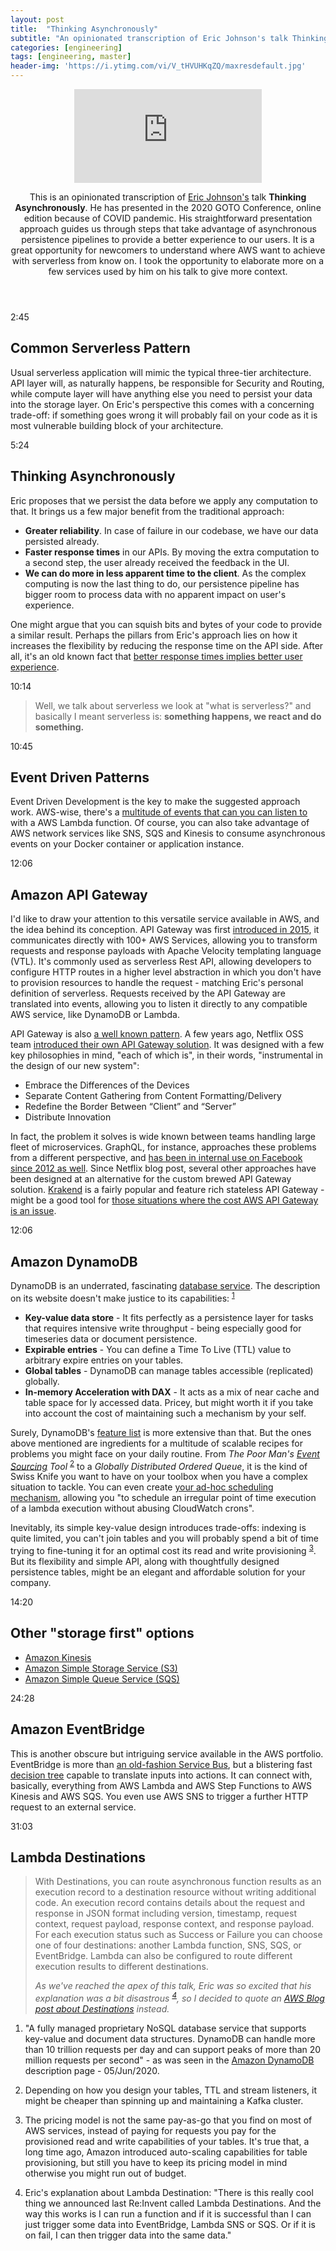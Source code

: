 ```yaml
---
layout: post
title:  "Thinking Asynchronously"
subtitle: "An opinionated transcription of Eric Johnson's talk Thinking Asynchronously"
categories: [engineering]
tags: [engineering, master]
header-img: 'https://i.ytimg.com/vi/V_tHVUHKqZQ/maxresdefault.jpg'
---
```


<header class="briefing">
<div class="video"><iframe class="video" src="https://www.youtube.com/embed/V_tHVUHKqZQ" frameborder="0" allow="accelerometer; autoplay; encrypted-media; gyroscope; picture-in-picture" allowfullscreen></iframe></div>
<p>This is an opinionated transcription of <a href="https://twitter.com/edjgeek">Eric Johnson's</a> talk <b>Thinking Asynchronously</b>. He has presented in the 2020 GOTO Conference, online edition because of COVID pandemic. His straightforward presentation approach guides us through steps that take advantage of asynchronous persistence pipelines to provide a better experience to our users. It is a great opportunity for newcomers to understand where AWS want to achieve with serverless from know on. I took the opportunity to elaborate more on a few services used by him on his talk to give more context.</p>
</header>

<article class="timeline">
    <section>
        <time>2:45</time>
        <h2>Common Serverless Pattern</h2>
        <p>Usual serverless application will mimic the typical three-tier architecture. API layer will, as naturally happens, be responsible for Security and Routing, while compute layer will have anything else you need to persist your data into the storage layer. On Eric's perspective this comes with a concerning trade-off: if something goes wrong it will probably fail on your code as it is most vulnerable building block of your architecture.</p>
    </section>
    <section>
        <time>5:24</time>
        <h2>Thinking Asynchronously</h2>
        <p>Eric proposes that we persist the data before we apply any computation to that. It brings us a few major benefit from the traditional approach:</p>
        <ul>
            <li><b>Greater reliability</b>. In case of failure in our codebase, we have our data persisted already.</li>
            <li><b>Faster response times</b> in our APIs. By moving the extra computation to a second step, the user already received the feedback in the UI.</li>
            <li><b>We can do more in less apparent time to the client</b>. As the complex computing is now the last thing to do, our persistence pipeline has bigger room to process data with no apparent impact on user's experience.</li>
        </ul>
        <p>One might argue that you can squish bits and bytes of your code to provide a similar result. Perhaps the pillars from Eric's approach lies on how it increases the flexibility by reducing the response time on the API side. After all, it's an old known fact that <a href="https://www.nngroup.com/articles/response-times-3-important-limits/">better response times implies better user experience</a>.</p>
    </section>
    <section>
        <time>10:14</time>
        <blockquote>
            <p>Well, we talk about serverless we look at "what is serverless?" and basically I meant serverless is: <b>something happens, we react and do something.</b></p>
        </blockquote>
    </section>
    <section>
        <time>10:45</time>
        <h2>Event Driven Patterns</h2>
        <p>Event Driven Development is the key to make the suggested approach work. AWS-wise, there's a <a href="https://docs.aws.amazon.com/lambda/latest/dg/lambda-services.html">multitude of events that can you can listen to</a> with a AWS Lambda function. Of course, you can also take advantage of AWS network services like SNS, SQS and Kinesis to consume asynchronous events on your Docker container or application instance.</p>
    </section>
    <section>
        <time>12:06</time>
        <h2>Amazon API Gateway</h2>
        <p>I'd like to draw your attention to this versatile service available in AWS, and the idea behind its conception. API Gateway was first <a href="https://aws.amazon.com/about-aws/whats-new/2015/07/introducing-amazon-api-gateway/">introduced in 2015</a>, it communicates directly with 100+ AWS Services, allowing you to transform requests and response payloads with Apache Velocity templating language (VTL). It's commonly used as serverless Rest API, allowing developers to configure HTTP routes in a higher level abstraction in which you don't have to provision resources to handle the request - matching Eric's personal definition of serverless. Requests received by the API Gateway are translated into events, allowing you to listen it directly to any compatible AWS service, like DynamoDB or Lambda.</p>
        <p>API Gateway is also <a href="https://microservices.io/patterns/apigateway.html">a well known pattern</a>. A few years ago, Netflix OSS team <a href="https://netflixtechblog.com/embracing-the-differences-inside-the-netflix-api-redesign-15fd8b3dc49d">introduced their own API Gateway solution</a>. It was designed with a few key philosophies in mind, "each of which is", in their words, "instrumental in the design of our new system":</p>
        <ul>
            <li>Embrace the Differences of the Devices</li>
            <li>Separate Content Gathering from Content Formatting/Delivery</li>
            <li>Redefine the Border Between “Client” and “Server”</li>
            <li>Distribute Innovation</li>
        </ul>
        <p>In fact, the problem it solves is wide known between teams handling large fleet of microservices. GraphQL, for instance, approaches these problems from a different perspective, and <a href="https://en.wikipedia.org/wiki/GraphQL">has been in internal use on Facebook since 2012 as well</a>. Since Netflix blog post, several other approaches have been designed at an alternative for the custom brewed API Gateway solution. <a href="https://www.krakend.io/">Krakend</a> is a fairly popular and feature rich stateless API Gateway - might be a good tool for <a href="https://serverless-training.com/articles/save-money-by-replacing-api-gateway-with-application-load-balancer/">those situations where the cost AWS API Gateway is an issue</a>.</p>
    </section>
    <section>
        <time>12:06</time>
        <h2>Amazon DynamoDB</h2>
        <p>DynamoDB is an underrated, fascinating <a href="https://www.techopedia.com/definition/29431/database-as-a-service-dbaas">database service</a>. The description on its website doesn't make justice to its capabilities: <sup><a href="#fn:1" class="footnote">1</a></sup>
        </p>
        <ul>
            <li><b>Key-value data store</b> - It fits perfectly as a persistence layer for tasks that requires intensive write throughput - being especially good for timeseries data or document persistence.</li>
            <li><b>Expirable entries</b> - You can define a Time To Live (TTL) value to arbitrary expire entries on your tables.</li>
            <li><b>Global tables</b> - DynamoDB can manage tables accessible (replicated) globally.</li>
            <li><b>In-memory Acceleration with DAX</b> - It acts as a mix of near cache and table space for ly accessed data. Pricey, but might worth it if you take into account the cost of maintaining such a mechanism by your self.</li>
        </ul>
        <p>Surely, DynamoDB's <a href="https://aws.amazon.com/dynamodb/">feature list</a> is more extensive than that. But the ones above mentioned are ingredients for a multitude of scalable recipes for problems you might face on your daily routine. From <i>The Poor Man's <a href="https://microservices.io/patterns/data/event-sourcing.html">Event Sourcing</a> Tool</i> <sup><a href="#fn:2" class="footnote">2</a></sup> to a <i>Globally Distributed Ordered Queue</i>, it is the kind of Swiss Knife you want to have on your toolbox when you have a complex situation to tackle. You can even create <a href="https://medium.com/swlh/scheduling-irregular-aws-lambda-executions-through-dynamodb-ttl-attributes-acd397dfbad9">your ad-hoc scheduling mechanism</a>, allowing you "to schedule an irregular point of time execution of a lambda execution without abusing CloudWatch crons".</p>
        <p>Inevitably, its simple key-value design introduces trade-offs: indexing is quite limited, you can't join tables and you will probably spend a bit of time trying to fine-tuning it for an optimal cost its read and write provisioning <sup><a href="#fn:3" class="footnote">3</a></sup>. But its flexibility and simple API, along with thoughtfully designed persistence tables, might be an elegant and affordable solution for your company.</p>
    </section>
    <section>
        <time>14:20</time>
        <h2>Other "storage first" options</h2>
        <ul>
            <li><a href="https://aws.amazon.com/kinesis/">Amazon Kinesis</a></li>
            <li><a href="https://aws.amazon.com/s3/">Amazon Simple Storage Service (S3)</a></li>
            <li><a href="https://aws.amazon.com/sqs/">Amazon Simple Queue Service (SQS)</a></li>
        </ul>
    </section>
    <section>
        <time>24:28</time>
        <h2>Amazon EventBridge</h2>
        <p>This is another obscure but intriguing service available in the AWS portfolio. EventBridge is more than <a href="https://books.google.com.au/books?id=qR0hDgAAQBAJ&pg=PA54&lpg=PA54&dq=old-fashion+service+bus&source=bl&ots=ngRwK-Xg27&sig=ACfU3U34CuRKeKawirqsgr5YT-pRQwFCnw&hl=en&sa=X&ved=2ahUKEwjam8Sov-_pAhUX4jgGHYhdCKcQ6AEwCXoECAoQAQ#v=onepage&q=old-fashion%20service%20bus&f=false">an old-fashion Service Bus</a>, but a blistering fast <a href="https://en.wikipedia.org/wiki/Decision_tree">decision tree</a> capable to translate inputs into actions. It can connect with, basically, everything from AWS Lambda and AWS Step Functions to AWS Kinesis and AWS SQS. You even use AWS SNS to trigger a further HTTP request to an external service.</p>
    </section>
    <section>
        <time>31:03</time>
        <h2>Lambda Destinations</h2>
        <blockquote>
        <p>With Destinations, you can route asynchronous function results as an execution record to a destination resource without writing additional code. An execution record contains details about the request and response in JSON format including version, timestamp, request context, request payload, response context, and response payload. For each execution status such as Success or Failure you can choose one of four destinations: another Lambda function, SNS, SQS, or EventBridge. Lambda can also be configured to route different execution results to different destinations.</p>
        <footer>
            <cite>As we've reached the apex of this talk, Eric was so excited that his explanation was a bit disastrous <sup><a href="#fn:4" class="footnote">4</a></sup>, so I decided to quote an <a href="https://aws.amazon.com/blogs/compute/introducing-aws-lambda-destinations/">AWS Blog post about Destinations</a> instead.</cite>
        </footer>
        </blockquote>
    </section>
</article>



<div class="footnotes">
  <ol>
    <li id="fn:1">
        <p>"A fully managed proprietary NoSQL database service that supports key-value and document data structures. DynamoDB can handle more than 10 trillion requests per day and can support peaks of more than 20 million requests per second" - as was seen in the <a href="https://aws.amazon.com/dynamodb/">Amazon DynamoDB</a> description page - 05/Jun/2020.</p>
    </li>
    <li id="fn:2">
        <p>Depending on how you design your tables, TTL and stream listeners, it might be cheaper than spinning up and maintaining a Kafka cluster.</p>
    </li>
    <li id="fn:3">
        <p>The pricing model is not the same pay-as-go that you find on most of AWS services, instead of paying for requests you pay for the provisioned read and write capabilities of your tables. It's true that, a long time ago, Amazon introduced auto-scaling capabilities for table provisioning, but still you have to keep its pricing model in mind otherwise you might run out of budget.</p>
    </li>
    <li id="fn:4">
        <p>Eric's explanation about Lambda Destination: "There is this really cool thing we announced last Re:Invent called Lambda Destinations. And the way this works is I can run a function and if it is successful than I can just trigger some data into EventBridge, Lambda SNS or SQS. Or if it is on fail, I can then trigger data into the same data."</p>
    </li>
  </ol>
</div>
